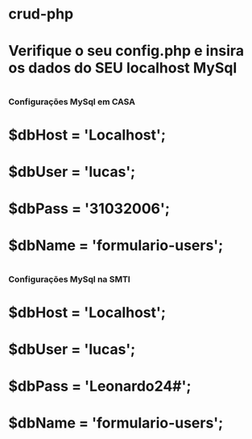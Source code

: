 # crud-php
 
# <h1>Verifique o seu config.php e insira os dados do SEU localhost MySql</h1>

# <h3>Configurações MySql em CASA</h3>
#    $dbHost = 'Localhost';
#    $dbUser = 'lucas';
#    $dbPass = '31032006';
#    $dbName = 'formulario-users';

# <h3>Configurações MySql na SMTI</h3>
#    $dbHost = 'Localhost';
#    $dbUser = 'lucas';
#    $dbPass = 'Leonardo24#';
#    $dbName = 'formulario-users';
